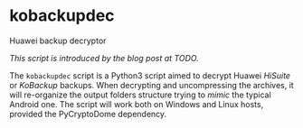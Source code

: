 # kobackupdec
Huawei backup decryptor

_This script is introduced by the blog post at TODO._

The `kobackupdec` script is a Python3 script aimed to decrypt Huawei *HiSuite* or *KoBackup* backups. When decrypting and uncompressing the archives, it will re-organize the output folders structure trying to _mimic_ the typical Android one. The script will work both on Windows and Linux hosts, provided the PyCryptoDome dependency.
